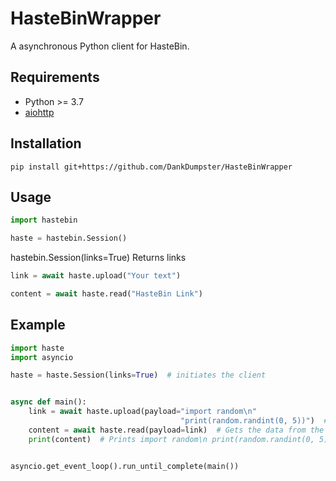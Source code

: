 HasteBinWrapper
===============

A asynchronous Python client for HasteBin.

Requirements
------------

- Python >= 3.7
- [aiohttp](https://docs.aiohttp.org/en/stable/)

Installation
------------
```
pip install git+https://github.com/DankDumpster/HasteBinWrapper
```


Usage
-----

```python
import hastebin

haste = hastebin.Session()
```

hastebin.Session(links=True)
Returns links

```python
link = await haste.upload("Your text")
```

```python
content = await haste.read("HasteBin Link")
```

Example
-------
```python
import haste
import asyncio

haste = haste.Session(links=True)  # initiates the client


async def main():
    link = await haste.upload(payload="import random\n"
                                      "print(random.randint(0, 5))")  # Sends the code to the wrapper and uploads it to HasteBin, and returns the link where its stored
    content = await haste.read(payload=link)  # Gets the data from the link
    print(content)  # Prints import random\n print(random.randint(0, 5))


asyncio.get_event_loop().run_until_complete(main())
```
